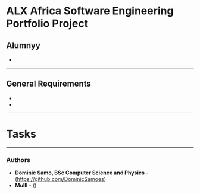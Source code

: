 # ALX Africa Software Engineering Portfolio Project

## Alumnyy

* 

---

## General Requirements
* 
* 

---

# Tasks





---

### Authors
* **Dominic Samo, BSc Computer Science and Physics** - (https://github.com/DominicSamoes)
* **Mulll** - () 
